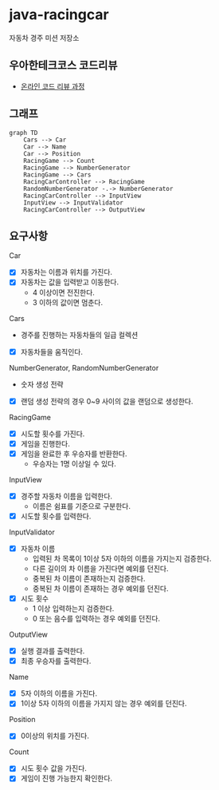 # java-racingcar

자동차 경주 미션 저장소

## 우아한테크코스 코드리뷰

- [온라인 코드 리뷰 과정](https://github.com/woowacourse/woowacourse-docs/blob/master/maincourse/README.md)

## 그래프

```mermaid
graph TD
    Cars --> Car
    Car --> Name
    Car --> Position
    RacingGame --> Count
    RacingGame --> NumberGenerator
    RacingGame --> Cars
    RacingCarController --> RacingGame
    RandomNumberGenerator -.-> NumberGenerator
    RacingCarController --> InputView
    InputView --> InputValidator
    RacingCarController --> OutputView
```

## 요구사항

Car

- [x] 자동차는 이름과 위치를 가진다.
- [x] 자동차는 값을 입력받고 이동한다.
    - 4 이상이면 전진한다.
    - 3 이하의 값이면 멈춘다.

Cars

- 경주를 진행하는 자동차들의 일급 컬렉션
- [x] 자동차들을 움직인다.

NumberGenerator, RandomNumberGenerator

- 숫자 생성 전략
- [x] 랜덤 생성 전략의 경우 0~9 사이의 값을 랜덤으로 생성한다.

RacingGame

- [x] 시도할 횟수를 가진다.
- [x] 게임을 진행한다.
- [x] 게임을 완료한 후 우승자를 반환한다.
    - 우승자는 1명 이상일 수 있다.

InputView

- [x] 경주할 자동차 이름을 입력한다.
    - 이름은 쉼표를 기준으로 구분한다.
- [x] 시도할 횟수를 입력한다.

InputValidator

- [x] 자동차 이름
    - 입력된 차 목록이 1이상 5자 이하의 이름을 가지는지 검증한다.
    - 다른 길이의 차 이름을 가진다면 예외를 던진다.
    - 중복된 차 이름이 존재하는지 검증한다.
    - 중복된 차 이름이 존재하는 경우 예외를 던진다.
- [x] 시도 횟수
    - 1 이상 입력하는지 검증한다.
    - 0 또는 음수를 입력하는 경우 예외를 던진다.

OutputView

- [x] 실행 결과를 출력한다.
- [x] 최종 우승자를 출력한다.

Name

- [x] 5자 이하의 이름을 가진다.
- [x] 1이상 5자 이하의 이름을 가지지 않는 경우 예외를 던진다.

Position

- [x] 0이상의 위치를 가진다.

Count

- [x] 시도 횟수 값을 가진다.
- [x] 게임이 진행 가능한지 확인한다.
